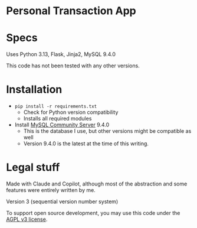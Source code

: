 # Personal Transaction App

# Specs
Uses Python 3.13, Flask, Jinja2, MySQL 9.4.0

This code has not been tested with any other versions.

# Installation
- `pip install -r requirements.txt`
    - Check for Python version compatibility
    - Installs all required modules
- Install [MySQL Community Server](https://dev.mysql.com/downloads/mysql/) 9.4.0
    - This is the database I use, but other versions might be compatible as well
    - Version 9.4.0 is the latest at the time of this writing.

# Legal stuff
Made with Claude and Copilot, although most of the abstraction and some features were entirely written by me.

Version 3 (sequential version number system)

To support open source development, you may use this code under the [AGPL v3 license](LICENSE).